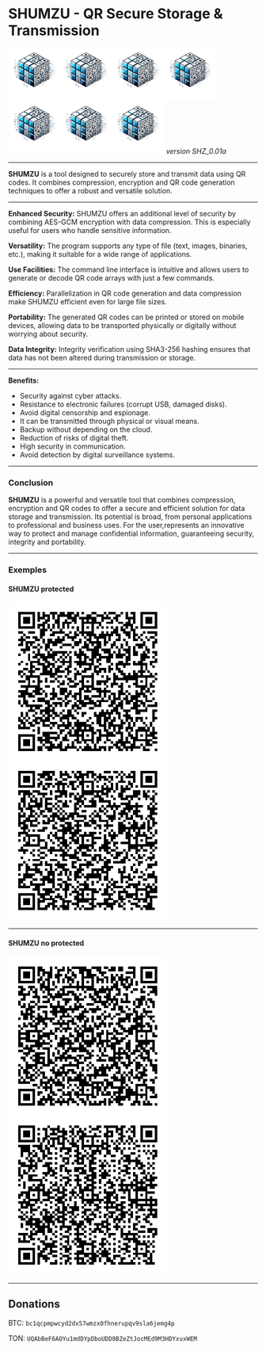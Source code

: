 # SHUMZU - QR Secure Storage & Transmission 
![SHUMZUlogo](/logo_SHUMZU.png)![SHUMZUlogo](/logo_SHUMZU.png)![SHUMZUlogo](/logo_SHUMZU.png)![SHUMZUlogo](/logo_SHUMZU.png)![SHUMZUlogo](/logo_SHUMZU.png)![SHUMZUlogo](/logo_SHUMZU.png)![SHUMZUlogo](/logo_SHUMZU.png)
_version SHZ_0.01a_

---

**SHUMZU** is a tool designed to securely store and transmit data using QR codes. It combines compression, encryption and QR code generation techniques to offer a robust and versatile solution.

---

**Enhanced Security:**
SHUMZU offers an additional level of security by combining AES-GCM encryption with data compression. This is especially useful for users who handle sensitive information.

**Versatility:**
The program supports any type of file (text, images, binaries, etc.), making it suitable for a wide range of applications.

**Use Facilities:**
The command line interface is intuitive and allows users to generate or decode QR code arrays with just a few commands.

**Efficiency:**
Parallelization in QR code generation and data compression make SHUMZU efficient even for large file sizes.

**Portability:**
The generated QR codes can be printed or stored on mobile devices, allowing data to be transported physically or digitally without worrying about security.

**Data Integrity:**
Integrity verification using SHA3-256 hashing ensures that data has not been altered during transmission or storage.

---
 
**Benefits:**  
- Security against cyber attacks.  
- Resistance to electronic failures (corrupt USB, damaged disks).  
- Avoid digital censorship and espionage.  
- It can be transmitted through physical or visual means.   
- Backup without depending on the cloud.  
- Reduction of risks of digital theft.    
- High security in communication.  
- Avoid detection by digital surveillance systems.

---
### Conclusion

**SHUMZU** is a powerful and versatile tool that combines compression, encryption and QR codes to offer a secure and efficient solution for data storage and transmission. Its potential is broad, from personal applications to professional and business uses. For the user,represents an innovative way to protect and manage confidential information, guaranteeing security, integrity and portability.

---
### Exemples

#### SHUMZU protected
![WALLET SHUMZU](./rsc/SHUMZU_12words.png) 

---

#### SHUMZU no protected
![WALLET SHUMZU](./rsc/HelloWorld.png) 

---

## Donations
BTC:
`bc1qcpmpwcyd2dx57wmzx0fhnerupqv9sla6jemg4p`

TON:
`UQAbBeF6AOYu1mdDYpDboUDD8BZeZtJocMEd9M3HDYxvxWEM`
